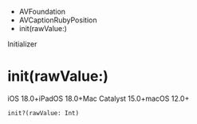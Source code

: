

- AVFoundation
- AVCaptionRubyPosition
-  init(rawValue:) 

Initializer

# init(rawValue:)

iOS 18.0+iPadOS 18.0+Mac Catalyst 15.0+macOS 12.0+

``` source
init?(rawValue: Int)
```

